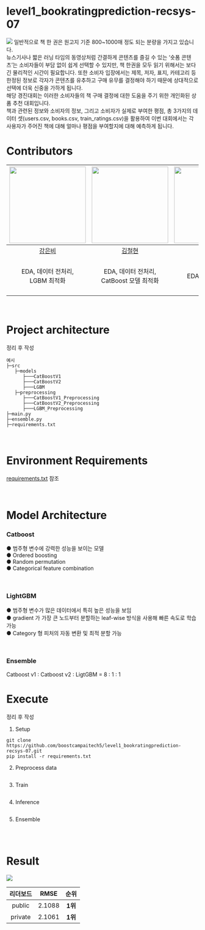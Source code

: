 # level1_bookratingprediction-recsys-07

<img src="https://user-images.githubusercontent.com/54920378/234452430-e1afaf0a-24a9-4598-bc97-d392a5892624.png">
일반적으로 책 한 권은 원고지 기준 800~1000매 정도 되는 분량을 가지고 있습니다.  

<br /> 
뉴스기사나 짧은 러닝 타임의 동영상처럼 간결하게 콘텐츠를 즐길 수 있는 ‘숏폼 콘텐츠’는 소비자들이 부담 없이 쉽게 선택할 수 있지만, 책 한권을 모두 읽기 위해서는 보다 긴 물리적인 시간이 필요합니다. 또한 소비자 입장에서는 제목, 저자, 표지, 카테고리 등 한정된 정보로 각자가 콘텐츠를 유추하고 구매 유무를 결정해야 하기 때문에 상대적으로 선택에 더욱 신중을 가하게 됩니다.  

<br /> 
해당 경진대회는 이러한 소비자들의 책 구매 결정에 대한 도움을 주기 위한 개인화된 상품 추천 대회입니다.

<br /> 
책과 관련된 정보와 소비자의 정보, 그리고 소비자가 실제로 부여한 평점, 총 3가지의 데이터 셋(users.csv, books.csv, train_ratings.csv)을 활용하여 이번 대회에서는 각 사용자가 주어진 책에 대해 얼마나 평점을 부여할지에 대해 예측하게 됩니다.

<br /> 

# Contributors

| <img src="https://user-images.githubusercontent.com/54920378/234445940-62c40bf9-793e-4961-82c0-0154641ddccb.png" width=200> | <img src="https://user-images.githubusercontent.com/54920378/234445810-920b34cc-8c3f-411e-980d-3f48d754bc82.png" width=200> | <img src="https://user-images.githubusercontent.com/54920378/234445975-9d02a616-ae78-4bca-9e9e-f0962748c666.png" width=200> | <img src="https://user-images.githubusercontent.com/54920378/234446009-f6bf5790-f164-4c63-a6fb-293dd0ff258b.png" width=200> |
| :----------------------------------------------------------: | :----------------------------------------------------------: | :----------------------------------------------------------: | :----------------------------------------------------------: |
|              [강은비](https://github.com/ebbbi)              |            [김철현](https://github.com/Risk-boy)             |           [이한정](https://github.com/leehanjeong)           |             [최민수](https://github.com/MSGitt)              |
|             EDA, 데이터 전처리,<br />LGBM 최적화             |        EDA, 데이터 전처리, <br />CatBoost 모델 최적화        |                      EDA, 데이터 전처리                      | EDA, 데이터 전처리, <br />CatBoost 모델 설계 및 최적화, <br />팀 목표 설정 및 스케줄 관리 |

<br /> 

# Project architecture

정리 후 작성

```
예시
├─src
   ├─models
      ├───CatBoostV1
      ├───CatBoostV2
      ├───LGBM
   ├─preprocessing
      ├───CatBoostV1_Preprocessing
      ├───CatBoostV2_Preprocessing
      ├───LGBM_Preprocessing
├─main.py
├─ensemble.py
├─requirements.txt
```

<br /> 

# Environment Requirements

[requirements.txt](https://github.com/boostcampaitech5/level1_bookratingprediction-recsys-07/blob/main/requirements.txt) 참조

<br /> 

# Model Architecture

### Catboost

● 범주형 변수에 강력한 성능을 보이는 모델  
● Ordered boosting  
● Random permutation  
● Categorical feature combination 

<br />

### LightGBM

● 범주형 변수가 많은 데이터에서 특히 높은 성능을 보임  
● gradient 가 가장 큰 노드부터 분할하는 leaf-wise 방식을 사용해 빠른 속도로 학습 가능  
● Category 형 피처의 자동 변환 및 최적 분할 가능

<br />

### Ensemble

Catboost v1 : Catboost v2 : LigtGBM = 8 : 1 : 1
<br /> 

# Execute

정리 후 작성

1. Setup

```
git clone https://github.com/boostcampaitech5/level1_bookratingprediction-recsys-07.git
pip install -r requirements.txt
```

2. Preprocess data  

```

```

3. Train

```

```

4. Inference

```

```

5. Ensemble

```

```

<br /> 

# Result

<img src="https://user-images.githubusercontent.com/54920378/234447340-7dac13b0-7984-48cd-b3fb-2f485bff7e3a.png">  

| 리더보드 |  RMSE  |  순위   |
| :------: | :----: | :-----: |
|  public  | 2.1088 | **1위** |
| private  | 2.1061 | **1위** |

<br /> 